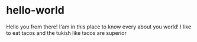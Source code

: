 # hello-world
Hello you from there!
I'am in this place to know every about you world!
I like to eat tacos and the tukish like tacos are superior
